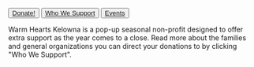 <button type="button">[Donate!](https://docs.google.com/forms/d/e/1FAIpQLSf9qsiPG3_NYRJm9CPSgpKH2kDfSgMfsBeF4iM0ZO-GMmnS6A/viewform)</button>
<button type="button">[Who We Support](families.html)</button>
<button type="button">[Events](events.html)</button>

Warm Hearts Kelowna is a pop-up seasonal non-profit designed to offer extra support as the year comes to a close. Read more about the families and general organizations you can direct your donations to by clicking "Who We Support". 



